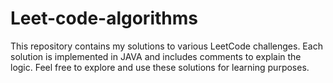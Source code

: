 # Leet-code-algorithms

This repository contains my solutions to various LeetCode challenges. Each solution is implemented in JAVA and includes comments to explain the logic. Feel free to explore and use these solutions for learning purposes.
